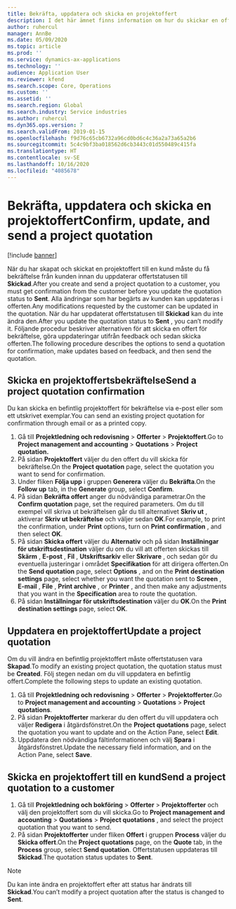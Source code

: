```yaml
---
title: Bekräfta, uppdatera och skicka en projektoffert
description: I det här ämnet finns information om hur du skickar en offert till kunden för bekräftelse, hur du modifierar offerten utifrån feedback och sedan skickar den igen.
author: ruhercul
manager: AnnBe
ms.date: 05/09/2020
ms.topic: article
ms.prod: ''
ms.service: dynamics-ax-applications
ms.technology: ''
audience: Application User
ms.reviewer: kfend
ms.search.scope: Core, Operations
ms.custom: ''
ms.assetid: ''
ms.search.region: Global
ms.search.industry: Service industries
ms.author: ruhercul
ms.dyn365.ops.version: 7
ms.search.validFrom: 2019-01-15
ms.openlocfilehash: f9d76c65cb6732a96cd0bd6c4c36a2a73a65a2b6
ms.sourcegitcommit: 5c4c9bf3ba018562d6cb3443c01d550489c415fa
ms.translationtype: HT
ms.contentlocale: sv-SE
ms.lasthandoff: 10/16/2020
ms.locfileid: "4085678"
---
```

# <a name="confirm-update-and-send-a-project-quotation"></a><span data-ttu-id="3ace0-103">Bekräfta, uppdatera och skicka en projektoffert</span><span class="sxs-lookup"><span data-stu-id="3ace0-103">Confirm, update, and send a project quotation</span></span>

[!include [banner](../includes/banner.md)]

<span data-ttu-id="3ace0-104">När du har skapat och skickat en projektoffert till en kund måste du få bekräftelse från kunden innan du uppdaterar offertstatusen till **Skickad**.</span><span class="sxs-lookup"><span data-stu-id="3ace0-104">After you create and send a project quotation to a customer, you must get confirmation from the customer before you update the quotation status to **Sent**.</span></span> <span data-ttu-id="3ace0-105">Alla ändringar som har begärts av kunden kan uppdateras i offerten.</span><span class="sxs-lookup"><span data-stu-id="3ace0-105">Any modifications requested by the customer can be updated in the quotation.</span></span> <span data-ttu-id="3ace0-106">När du har uppdaterat offertstatusen till **Skickad** kan du inte ändra den.</span><span class="sxs-lookup"><span data-stu-id="3ace0-106">After you update the quotation status to **Sent** , you can’t modify it.</span></span> <span data-ttu-id="3ace0-107">Följande procedur beskriver alternativen för att skicka en offert för bekräftelse, göra uppdateringar utifrån feedback och sedan skicka offerten.</span><span class="sxs-lookup"><span data-stu-id="3ace0-107">The following procedure describes the options to send a quotation for confirmation, make updates based on feedback, and then send the quotation.</span></span>

## <a name="send-a-project-quotation-confirmation"></a><span data-ttu-id="3ace0-108">Skicka en projektoffertsbekräftelse</span><span class="sxs-lookup"><span data-stu-id="3ace0-108">Send a project quotation confirmation</span></span>  

<span data-ttu-id="3ace0-109">Du kan skicka en befintlig projektoffert för bekräftelse via e-post eller som ett utskrivet exemplar.</span><span class="sxs-lookup"><span data-stu-id="3ace0-109">You can send an existing project quotation for confirmation through email or as a printed copy.</span></span> 

1. <span data-ttu-id="3ace0-110">Gå till **Projektledning och redovisning** > **Offerter** > **Projektoffert**.</span><span class="sxs-lookup"><span data-stu-id="3ace0-110">Go to **Project management and accounting** > **Quotations** > **Project quotation.**</span></span> 
2. <span data-ttu-id="3ace0-111">På sidan **Projektoffert** väljer du den offert du vill skicka för bekräftelse.</span><span class="sxs-lookup"><span data-stu-id="3ace0-111">On the **Project quotation** page, select the quotation you want to send for confirmation.</span></span> 
3. <span data-ttu-id="3ace0-112">Under fliken **Följa upp** i gruppen **Generera** väljer du **Bekräfta**.</span><span class="sxs-lookup"><span data-stu-id="3ace0-112">On the **Follow up** tab, in the **Generate** group, select **Confirm**.</span></span> 
4. <span data-ttu-id="3ace0-113">På sidan **Bekräfta offert** anger du nödvändiga parametrar.</span><span class="sxs-lookup"><span data-stu-id="3ace0-113">On the **Confirm quotation** page, set the required parameters.</span></span> <span data-ttu-id="3ace0-114">Om du till exempel vill skriva ut bekräftelsen går du till alternativet **Skriv ut** , aktiverar **Skriv ut bekräftelse** och väljer sedan **OK**.</span><span class="sxs-lookup"><span data-stu-id="3ace0-114">For example, to print the confirmation, under **Print** options, turn on **Print confirmation** , and then select **OK**.</span></span>
5. <span data-ttu-id="3ace0-115">På sidan **Skicka offert** väljer du **Alternativ** och på sidan **Inställningar för utskriftsdestination** väljer du om du vill att offerten skickas till **Skärm** , **E-post** , **Fil** , **Utskriftsarkiv** eller **Skrivare** , och sedan gör du eventuella justeringar i området **Specifikation** för att dirigera offerten.</span><span class="sxs-lookup"><span data-stu-id="3ace0-115">On the **Send quotation** page, select **Options** , and on the **Print destination settings** page, select whether you want the quotation sent to **Screen** , **E-mail** , **File** , **Print archive** , or **Printer** , and then make any adjustments that you want in the **Specification** area to route the quotation.</span></span>
6. <span data-ttu-id="3ace0-116">På sidan **Inställningar för utskriftsdestination** väljer du **OK**.</span><span class="sxs-lookup"><span data-stu-id="3ace0-116">On the **Print destination settings** page, select **OK**.</span></span>  

## <a name="update-a-project-quotation"></a><span data-ttu-id="3ace0-117">Uppdatera en projektoffert</span><span class="sxs-lookup"><span data-stu-id="3ace0-117">Update a project quotation</span></span>

<span data-ttu-id="3ace0-118">Om du vill ändra en befintlig projektoffert måste offertstatusen vara **Skapad**.</span><span class="sxs-lookup"><span data-stu-id="3ace0-118">To modify an existing project quotation, the quotation status must be **Created**.</span></span> <span data-ttu-id="3ace0-119">Följ stegen nedan om du vill uppdatera en befintlig offert.</span><span class="sxs-lookup"><span data-stu-id="3ace0-119">Complete the following steps to update an existing quotation.</span></span> 

1. <span data-ttu-id="3ace0-120">Gå till **Projektledning och redovisning** > **Offerter** > **Projektofferter**.</span><span class="sxs-lookup"><span data-stu-id="3ace0-120">Go to **Project management and accounting** > **Quotations** > **Project quotations**.</span></span>
2. <span data-ttu-id="3ace0-121">På sidan **Projektofferter** markerar du den offert du vill uppdatera och väljer **Redigera** i åtgärdsfönstret.</span><span class="sxs-lookup"><span data-stu-id="3ace0-121">On the **Project quotations** page, select the quotation you want to update and on the Action Pane, select **Edit**.</span></span>
3. <span data-ttu-id="3ace0-122">Uppdatera den nödvändiga fältinformationen och välj **Spara** i åtgärdsfönstret.</span><span class="sxs-lookup"><span data-stu-id="3ace0-122">Update the necessary field information, and on the Action Pane, select **Save**.</span></span>  

## <a name="send-a-project-quotation-to-a-customer"></a><span data-ttu-id="3ace0-123">Skicka en projektoffert till en kund</span><span class="sxs-lookup"><span data-stu-id="3ace0-123">Send a project quotation to a customer</span></span> 

1. <span data-ttu-id="3ace0-124">Gå till **Projektledning och bokföring** > **Offerter** > **Projektofferter** och välj den projektoffert som du vill skicka.</span><span class="sxs-lookup"><span data-stu-id="3ace0-124">Go to **Project management and accounting** > **Quotations** > **Project quotations** , and select the project quotation that you want to send.</span></span>
2. <span data-ttu-id="3ace0-125">På sidan **Projektofferter** under fliken **Offert** i gruppen **Process** väljer du **Skicka offert**.</span><span class="sxs-lookup"><span data-stu-id="3ace0-125">On the **Project quotations** page, on the **Quote** tab, in the **Process** group, select **Send quotation**.</span></span> <span data-ttu-id="3ace0-126">Offertstatusen uppdateras till **Skickad**.</span><span class="sxs-lookup"><span data-stu-id="3ace0-126">The quotation status updates to **Sent**.</span></span>

> [!NOTE]
> <span data-ttu-id="3ace0-127">Du kan inte ändra en projektoffert efter att status har ändrats till **Skickad**.</span><span class="sxs-lookup"><span data-stu-id="3ace0-127">You can’t modify a project quotation after the status is changed to **Sent**.</span></span>
